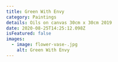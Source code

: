 ```yaml
---
title: Green With Envy
category: Paintings
details: Oils on canvas 30cm x 30cm 2019
date: 2020-08-25T14:25:12.098Z
isFeatured: false
images:
  - image: flower-vase-.jpg
    alt: Green With Envy
---
```

